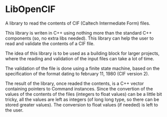 LibOpenCIF
==========

A library to read the contents of CIF (Caltech Intermediate Form) files.

This library is writen in C++ using nothing more than the standard C++
components (so, no extra libs needed). This library can help the user to
read and validate the contents of a CIF file.

The idea of this library is to be used as a building block for larger
projects, where the reading and validation of the input files can take
a lot of time.

The validation of the file is done using a finite state machine, based on
the specification of the format dating to february 11, 1980 (CIF version
2).

The result of the library, once readed the contents, is a C++ vector
containing pointers to Command instances. Since the convertion of the
values of the contents of the files (integers to float values) can be a
little bit tricky, all the values are left as integers (of long long
type, so there can be stored greater values). The conversion to float
values (if needed) is left to the user.